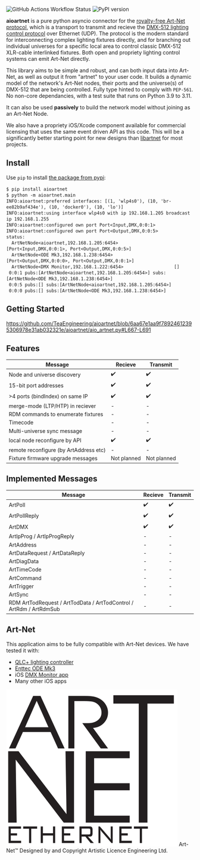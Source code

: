 
![GitHub Actions Workflow Status](https://img.shields.io/github/actions/workflow/status/TeaEngineering/aioartnet/check.yml) ![PyPI version](https://badge.fury.io/py/aioartnet.svg)


**aioartnet** is a pure python asyncio connector for the [royalty-free Art-Net protocol](https://art-net.org.uk/background/), which is a transport to transmit and recieve the [DMX-512 lighting control protocol](https://en.wikipedia.org/wiki/DMX512) over Ethernet (UDP). The protocol is the modern standard for interconnecting complex lighting fixtures directly, and for branching out individual universes for a specific local area to control classic DMX-512 XLR-cable interlinked fixtures. Both open and propriety lighting control systems can emit Art-Net directly.

This library aims to be simple and robust, and can both input data into Art-Net, as well as output it from "artnet" to your user code. It builds a dynamic model of the network's Art-Net nodes, their ports and the universe(s) of DMX-512 that are being controlled. Fully type hinted to comply with `PEP-561`. No non-core dependancies, with a test suite that runs on Python 3.9 to 3.11.

It can also be used __passively__ to build the network model without joining as an Art-Net Node.

We also have a propriety iOS/Xcode component available for commercial licensing that uses the same event driven API as this code. This will be a significantly better starting point for new designs than [libartnet](https://github.com/OpenLightingProject/libartnet) for most projects.

Install
-----

Use `pip` to install [the package from pypi](https://pypi.org/project/aioartnet/):

    $ pip install aioartnet
    $ python -m aioartnet.main
    INFO:aioartnet:preferred interfaces: [(1, 'wlp4s0'), (10, 'br-ee82b9af434e'), (10, 'docker0'), (10, 'lo')]
    INFO:aioartnet:using interface wlp4s0 with ip 192.168.1.205 broadcast ip 192.168.1.255
    INFO:aioartnet:configured own port Port<Input,DMX,0:0:1>
    INFO:aioartnet:configured own port Port<Output,DMX,0:0:5>
    status:
      ArtNetNode<aioartnet,192.168.1.205:6454>                     [Port<Input,DMX,0:0:1>, Port<Output,DMX,0:0:5>]
      ArtNetNode<ODE Mk3,192.168.1.238:6454>                       [Port<Output,DMX,0:0:0>, Port<Output,DMX,0:0:1>]
      ArtNetNode<DMX Monitor,192.168.1.222:6454>                   []
     0:0:1 pubs:[ArtNetNode<aioartnet,192.168.1.205:6454>] subs:[ArtNetNode<ODE Mk3,192.168.1.238:6454>]
     0:0:5 pubs:[] subs:[ArtNetNode<aioartnet,192.168.1.205:6454>]
     0:0:0 pubs:[] subs:[ArtNetNode<ODE Mk3,192.168.1.238:6454>]


Getting Started
-----

https://github.com/TeaEngineering/aioartnet/blob/6aa67e1aa9f78924612395306978e31ab032321e/aioartnet/aio_artnet.py#L667-L691


Features
----

| Message                                | Recieve             | Transmit           |
|----------------------------------------|---------------------|--------------------|
| Node and universe discovery            | :heavy_check_mark:  | :heavy_check_mark: |
| 15-bit port addresses                  | :heavy_check_mark:  | :heavy_check_mark: |
| >4 ports (bindIndex) on same IP        | :heavy_check_mark:  | :heavy_check_mark: |
| merge-mode (LTP/HTP) in reciever       | -                   | -                  |
| RDM commands to enumerate fixtures     | -                   | -                  |
| Timecode                               | -                   | -                  |
| Multi-universe sync message            | -                   | -                  |
| local node reconfigure by API          | :heavy_check_mark:  | :heavy_check_mark: |
| remote reconfigure (by ArtAddress etc) | -                   | -                  |
| Fixture firmware upgrade messages      | Not planned         | Not planned        |

Implemented Messages
-----

| Message                            | Recieve             | Transmit           |
|------------------------------------|---------------------|--------------------|
| ArtPoll                            | :heavy_check_mark:  | :heavy_check_mark: |
| ArtPollReply                       | :heavy_check_mark:  | :heavy_check_mark: |
| ArtDMX                             | :heavy_check_mark:  | :heavy_check_mark: |
| ArtIpProg / ArtIpProgReply         | -                   | -                  |
| ArtAddress                         | -                   | -                  |
| ArtDataRequest / ArtDataReply      | -                   | -                  |
| ArtDiagData                        | -                   | -                  |
| ArtTimeCode                        | -                   | -                  |
| ArtCommand                         | -                   | -                  |
| ArtTrigger                         | -                   | -                  |
| ArtSync                            | -                   | -                  |
| RDM ArtTodRequest / ArtTodData / ArtTodControl / ArtRdm / ArtRdmSub | - | - |


Art-Net
----

This application aims to be fully compatible with Art-Net devices. We have tested it with:

* [QLC+ lighting controller](https://www.qlcplus.org/)
* [Enttec ODE Mk3](https://www.enttec.com/product/dmx-distribution/ode-mk3-dmx-ethernet-converter/)
* iOS [DMX Monitor app](https://apps.apple.com/us/app/dmx-monitor/id1544911427)
* Many other iOS apps


![Art-Net logo](./docs/art-net-master-logo.svg) Art-Net™ Designed by and Copyright Artistic Licence Engineering Ltd.
